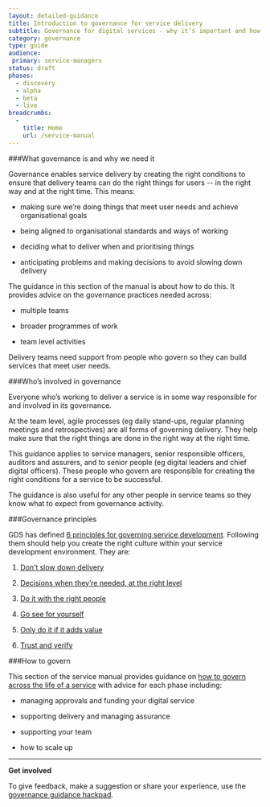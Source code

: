 ```yaml
---
layout: detailed-guidance
title: Introduction to governance for service delivery
subtitle: Governance for digital services - why it’s important and how to get it right
category: governance
type: guide
audience:
 primary: service-managers
status: draft
phases:
  - discovery
  - alpha
  - beta
  - live
breadcrumbs:
  -
    title: Home
    url: /service-manual
---
```


###What governance is and why we need it

Governance enables service delivery by creating the right conditions to ensure that delivery teams can do the right things for users -- in the right way and at the right time. This means:

* making sure we’re doing things that meet user needs and achieve organisational goals

* being aligned to organisational standards and ways of working

* deciding what to deliver when and prioritising things

* anticipating problems and making decisions to avoid slowing down delivery

The guidance in this section of the manual is about how to do this. It provides advice on the governance practices needed across:

* multiple teams

* broader programmes of work

* team level activities

Delivery teams need support from people who govern so they can build services that meet user needs.

###Who’s involved in governance

Everyone who’s working to deliver a service is in some way responsible for and involved in its governance.

At the team level, agile processes (eg daily stand-ups, regular planning meetings and retrospectives) are all forms of governing delivery. They help make sure that the right things are done in the right way at the right time.

This guidance applies to service managers, senior responsible officers, auditors and assurers, and to senior people (eg digital leaders and chief digital officers). These people who govern are responsible for creating the right conditions for a service to be successful.

The guidance is also useful for any other people in service teams so they know what to expect from governance activity.

###Governance principles

GDS has defined [6 principles for governing service development](/service-manual/governance/governance-principles). Following them should help you create the right culture within your service development environment. They are:

1. [Don’t slow down delivery](/service-manual/governance/governance-principles#dont-slow-down-delivery)

2. [Decisions when they’re needed, at the right level](/service-manual/governance/governance-principles#decisions-when-theyre-needed-at-the-right-level)

3. [Do it with the right people](/service-manual/governance/governance-principles#do-it-with-the-right-people)

4. [Go see for yourself](/service-manual/governance/governance-principles#go-see-for-yourself)

5. [Only do it if it adds value](/service-manual/governance/governance-principles#only-do-it-if-it-adds-value)

6. [Trust and verify](/service-manual/governance/governance-principles#trust-and-verify)

###How to govern

This section of the service manual provides guidance on [how to govern across the life of a service](/service-manual/governance/governance-across-the-life-of-a-service) with advice for each phase including:

* managing approvals and funding your digital service

* supporting delivery and managing assurance

* supporting your team

* how to scale up

<hr>

**Get involved**

To give feedback, make a suggestion or share your experience, use the [governance guidance hackpad](https://gds-governance-guidance.hackpad.com/Introduction-to-governance-for-service-delivery-KvxJZEmVmdb).
